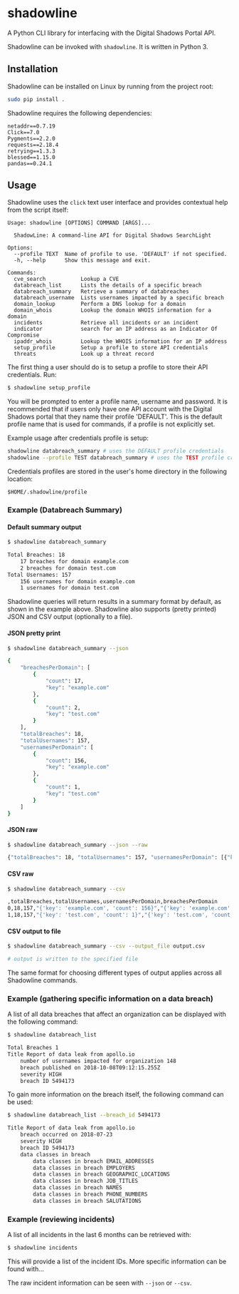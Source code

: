 # shadowline

A Python CLI library for interfacing with the Digital Shadows Portal API.

Shadowline can be invoked with `shadowline`. It is written in Python 3.

## Installation

Shadowline can be installed on Linux by running from the project root:

```bash
sudo pip install .
```

Shadowline requires the following dependencies:

```none
netaddr==0.7.19
Click==7.0
Pygments==2.2.0
requests==2.18.4
retrying==1.3.3
blessed==1.15.0
pandas==0.24.1
```

## Usage

Shadowline uses the `click` text user interface and provides contextual help from the script itself:

```none
Usage: shadowline [OPTIONS] COMMAND [ARGS]...

  ShadowLine: A command-line API for Digital Shadows SearchLight

Options:
  --profile TEXT  Name of profile to use. 'DEFAULT' if not specified.
  -h, --help      Show this message and exit.

Commands:
  cve_search           Lookup a CVE
  databreach_list      Lists the details of a specific breach
  databreach_summary   Retrieve a summary of databreaches
  databreach_username  Lists usernames impacted by a specific breach
  domain_lookup        Perform a DNS lookup for a domain
  domain_whois         Lookup the domain WHOIS information for a domain
  incidents            Retrieve all incidents or an incident
  indicator            search for an IP address as an Indicator Of Compromise
  ipaddr_whois         Lookup the WHOIS information for an IP address
  setup_profile        Setup a profile to store API credentials
  threats              Look up a threat record
```

The first thing a user should do is to setup a profile to store their API credentials. Run:

```bash
$ shadowline setup_profile
```

You will be prompted to enter a profile name, username and password. It is recommended that if users only have one API account with the Digital Shadows portal that they name their profile 'DEFAULT'. This is the default profile name that is used for commands, if a profile is not explicitly set.

Example usage after credentials profile is setup:

```bash
shadowline databreach_summary # uses the DEFAULT profile credentials
shadowline --profile TEST databreach_summary # uses the TEST profile credentials
```

Credentials profiles are stored in the user's home directory in the following location:

```none
$HOME/.shadowline/profile
```

### Example (Databreach Summary)
  
#### Default summary output

```bash
$ shadowline databreach_summary

Total Breaches: 18
    17 breaches for domain example.com
    2 breaches for domain test.com
Total Usernames: 157
    156 usernames for domain example.com
    1 usernames for domain test.com
```

Shadowline queries will return results in a summary format by default, as shown in the example above. Shadowline also supports (pretty printed) JSON and CSV output (optionally to a file).

#### JSON pretty print

```bash
$ shadowline databreach_summary --json

{
    "breachesPerDomain": [
        {
            "count": 17,
            "key": "example.com"
        },
        {
            "count": 2,
            "key": "test.com"
        }
    ],
    "totalBreaches": 18,
    "totalUsernames": 157,
    "usernamesPerDomain": [
        {
            "count": 156,
            "key": "example.com"
        },
        {
            "count": 1,
            "key": "test.com"
        }
    ]
}
```

#### JSON raw

```bash
$ shadowline databreach_summary --json --raw

{"totalBreaches": 18, "totalUsernames": 157, "usernamesPerDomain": [{"key": "example.com", "count": 156}, {"key": "test.com", "count": 1}], "breachesPerDomain": [{"key": "example.com", "count": 17}, {"key": "test.com", "count": 2}]}
```

#### CSV raw

```bash
$ shadowline databreach_summary --csv

,totalBreaches,totalUsernames,usernamesPerDomain,breachesPerDomain
0,18,157,"{'key': 'example.com', 'count': 156}","{'key': 'example.com', 'count': 17}"
1,18,157,"{'key': 'test.com', 'count': 1}","{'key': 'test.com', 'count': 2}"
```

#### CSV output to file

```bash
$ shadowline databreach_summary --csv --output_file output.csv

# output is written to the specified file
```

The same format for choosing different types of output applies across all Shadowline commands.

### Example (gathering specific information on a data breach)

A list of all data breaches that affect an organization can be displayed with the following command:

```bash
$ shadowline databreach_list

Total Breaches 1
Title Report of data leak from apollo.io
    number of usernames impacted for organization 148
    breach published on 2018-10-08T09:12:15.255Z
    severity HIGH
    breach ID 5494173
```

To gain more information on the breach itself, the following command can be used:

```bash
$ shadowline databreach_list --breach_id 5494173

Title Report of data leak from apollo.io
    breach occurred on 2018-07-23
    severity HIGH
    breach ID 5494173
    data classes in breach
        data classes in breach EMAIL_ADDRESSES
        data classes in breach EMPLOYERS
        data classes in breach GEOGRAPHIC_LOCATIONS
        data classes in breach JOB_TITLES
        data classes in breach NAMES
        data classes in breach PHONE_NUMBERS
        data classes in breach SALUTATIONS
```

### Example (reviewing incidents)

A list of all incidents in the last 6 months can be retrieved with:

```bash
$ shadowline incidents
```

This will provide a list of the incident IDs. More specific information can be found with...

The raw incident information can be seen with `--json` or `--csv`.
